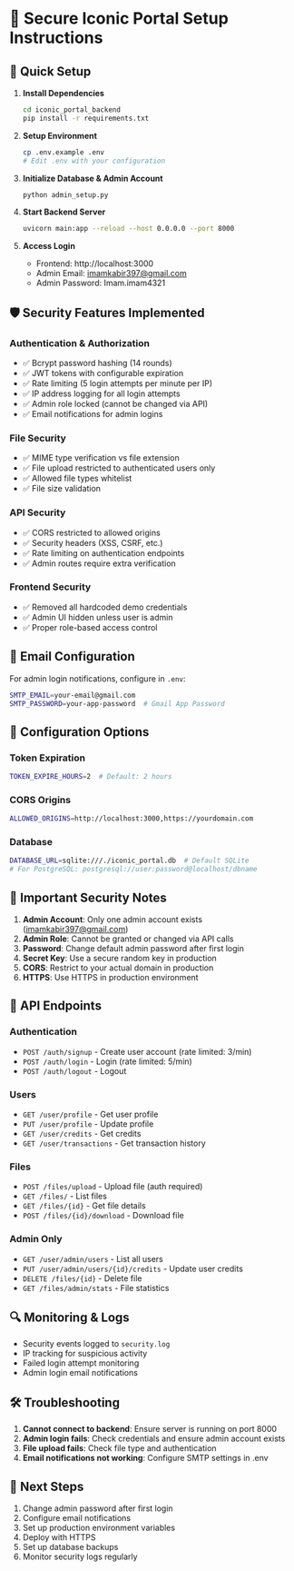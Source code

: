 # 🔐 Secure Iconic Portal Setup Instructions

## 🚀 Quick Setup

1. **Install Dependencies**
   ```bash
   cd iconic_portal_backend
   pip install -r requirements.txt
   ```

2. **Setup Environment**
   ```bash
   cp .env.example .env
   # Edit .env with your configuration
   ```

3. **Initialize Database & Admin Account**
   ```bash
   python admin_setup.py
   ```

4. **Start Backend Server**
   ```bash
   uvicorn main:app --reload --host 0.0.0.0 --port 8000
   ```

5. **Access Login**
   - Frontend: http://localhost:3000
   - Admin Email: imamkabir397@gmail.com
   - Admin Password: Imam.imam4321

## 🛡️ Security Features Implemented

### Authentication & Authorization
- ✅ Bcrypt password hashing (14 rounds)
- ✅ JWT tokens with configurable expiration
- ✅ Rate limiting (5 login attempts per minute per IP)
- ✅ IP address logging for all login attempts
- ✅ Admin role locked (cannot be changed via API)
- ✅ Email notifications for admin logins

### File Security
- ✅ MIME type verification vs file extension
- ✅ File upload restricted to authenticated users only
- ✅ Allowed file types whitelist
- ✅ File size validation

### API Security
- ✅ CORS restricted to allowed origins
- ✅ Security headers (XSS, CSRF, etc.)
- ✅ Rate limiting on authentication endpoints
- ✅ Admin routes require extra verification

### Frontend Security
- ✅ Removed all hardcoded demo credentials
- ✅ Admin UI hidden unless user is admin
- ✅ Proper role-based access control

## 📧 Email Configuration

For admin login notifications, configure in `.env`:
```bash
SMTP_EMAIL=your-email@gmail.com
SMTP_PASSWORD=your-app-password  # Gmail App Password
```

## 🔧 Configuration Options

### Token Expiration
```bash
TOKEN_EXPIRE_HOURS=2  # Default: 2 hours
```

### CORS Origins
```bash
ALLOWED_ORIGINS=http://localhost:3000,https://yourdomain.com
```

### Database
```bash
DATABASE_URL=sqlite:///./iconic_portal.db  # Default SQLite
# For PostgreSQL: postgresql://user:password@localhost/dbname
```

## 🚨 Important Security Notes

1. **Admin Account**: Only one admin account exists (imamkabir397@gmail.com)
2. **Admin Role**: Cannot be granted or changed via API calls
3. **Password**: Change default admin password after first login
4. **Secret Key**: Use a secure random key in production
5. **CORS**: Restrict to your actual domain in production
6. **HTTPS**: Use HTTPS in production environment

## 📝 API Endpoints

### Authentication
- `POST /auth/signup` - Create user account (rate limited: 3/min)
- `POST /auth/login` - Login (rate limited: 5/min)
- `POST /auth/logout` - Logout

### Users
- `GET /user/profile` - Get user profile
- `PUT /user/profile` - Update profile
- `GET /user/credits` - Get credits
- `GET /user/transactions` - Get transaction history

### Files
- `POST /files/upload` - Upload file (auth required)
- `GET /files/` - List files
- `GET /files/{id}` - Get file details
- `POST /files/{id}/download` - Download file

### Admin Only
- `GET /user/admin/users` - List all users
- `PUT /user/admin/users/{id}/credits` - Update user credits
- `DELETE /files/{id}` - Delete file
- `GET /files/admin/stats` - File statistics

## 🔍 Monitoring & Logs

- Security events logged to `security.log`
- IP tracking for suspicious activity
- Failed login attempt monitoring
- Admin login email notifications

## 🛠️ Troubleshooting

1. **Cannot connect to backend**: Ensure server is running on port 8000
2. **Admin login fails**: Check credentials and ensure admin account exists
3. **File upload fails**: Check file type and authentication
4. **Email notifications not working**: Configure SMTP settings in .env

## 🎯 Next Steps

1. Change admin password after first login
2. Configure email notifications
3. Set up production environment variables
4. Deploy with HTTPS
5. Set up database backups
6. Monitor security logs regularly